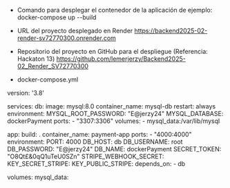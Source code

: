 - Comando para desplegar el contenedor de la aplicación de ejemplo:
    docker-compose up --build

- URL del proyecto desplegado en Render
    https://backend2025-02-render-sv72770300.onrender.com

- Repositorio del proyecto en GitHub para el despliegue (Referencia: Hackaton 13)
    https://github.com/lemerjerzy/Backend2025-02_Render_SV72770300

- docker-compose.yml

version: '3.8'

services:
  db:
    image: mysql:8.0
    container_name: mysql-db
    restart: always
    environment:
      MYSQL_ROOT_PASSWORD: "E@jerzy24"
      MYSQL_DATABASE: dockerPayment
    ports:
      - "3307:3306"
    volumes:
      - mysql_data:/var/lib/mysql

  app:
    build: .
    container_name: payment-app
    ports:
      - "4000:4000"
    environment:
      PORT: 4000
      DB_HOST: db
      DB_USERNAME: root
      DB_PASSWORD: "E@jerzy24"
      DB_NAME: dockerPayment
      SECRET_TOKEN: "O8Qt£&0qQ1uTeU0SZn"
      STRIPE_WEBHOOK_SECRET: 
      KEY_SECRET_STRIPE: 
      KEY_PUBLIC_STRIPE: 
    depends_on:
      - db

volumes:
  mysql_data: